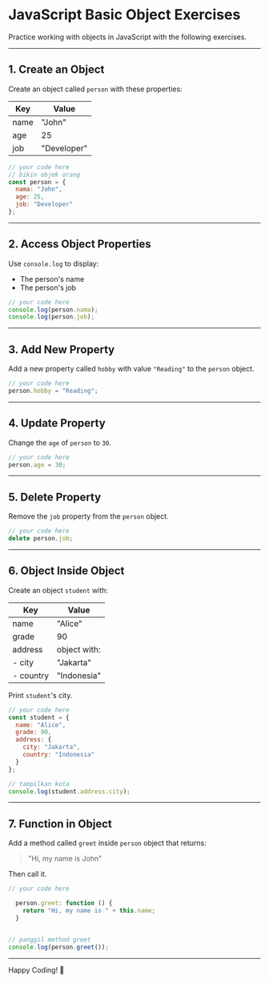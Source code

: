 
# JavaScript Basic Object Exercises

Practice working with objects in JavaScript with the following exercises.

---

## 1. Create an Object

Create an object called `person` with these properties:

| Key   | Value       |
|-------|-------------|
| name  | "John"      |
| age   | 25          |
| job   | "Developer" |

```javascript
// your code here
// bikin objek orang
const person = {
  nama: "John",
  age: 25,
  job: "Developer"
};

```

---

## 2. Access Object Properties

Use `console.log` to display:
- The person's name
- The person's job

```javascript
// your code here
console.log(person.nama);
console.log(person.job);

```

---

## 3. Add New Property

Add a new property called `hobby` with value `"Reading"` to the `person` object.

```javascript
// your code here
person.hobby = "Reading";
```

---

## 4. Update Property

Change the `age` of `person` to `30`.

```javascript
// your code here
person.age = 30;
```

---

## 5. Delete Property

Remove the `job` property from the `person` object.

```javascript
// your code here
delete person.job;
```

---

## 6. Object Inside Object

Create an object `student` with:

| Key     | Value              |
|---------|-------------------|
| name    | "Alice"           |
| grade   | 90                |
| address | object with:      |
| - city  | "Jakarta"         |
| - country | "Indonesia"     |

Print `student`'s city.

```javascript
// your code here
const student = {
  name: "Alice",
  grade: 90,
  address: {
    city: "Jakarta",
    country: "Indonesia"
  }
};

// tampilkan kota
console.log(student.address.city);

```

---

## 7. Function in Object

Add a method called `greet` inside `person` object that returns:

> "Hi, my name is John"

Then call it.

```javascript
// your code here

  person.greet: function () {
    return "Hi, my name is " + this.name;
  }


// panggil method greet
console.log(person.greet());
```

---

Happy Coding! 🚀
